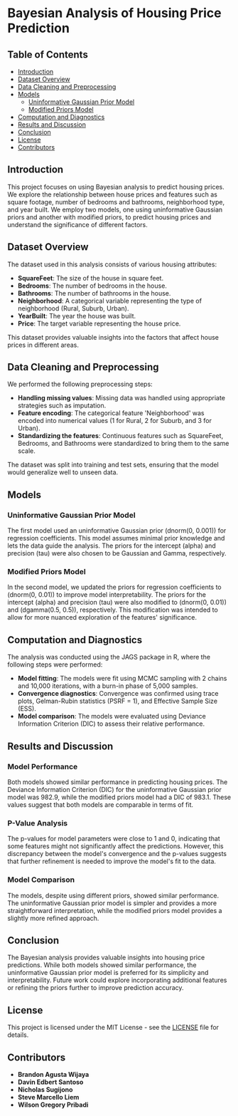 # Bayesian Analysis of Housing Price Prediction

## Table of Contents
- [Introduction](#introduction)
- [Dataset Overview](#dataset-overview)
- [Data Cleaning and Preprocessing](#data-cleaning-and-preprocessing)
- [Models](#models)
  - [Uninformative Gaussian Prior Model](#uninformative-gaussian-prior-model)
  - [Modified Priors Model](#modified-priors-model)
- [Computation and Diagnostics](#computation-and-diagnostics)
- [Results and Discussion](#results-and-discussion)
- [Conclusion](#conclusion)
- [License](#license)
- [Contributors](#contributors)

## Introduction
This project focuses on using Bayesian analysis to predict housing prices. We explore the relationship between house prices and features such as square footage, number of bedrooms and bathrooms, neighborhood type, and year built. We employ two models, one using uninformative Gaussian priors and another with modified priors, to predict housing prices and understand the significance of different factors.

## Dataset Overview
The dataset used in this analysis consists of various housing attributes:
- **SquareFeet**: The size of the house in square feet.
- **Bedrooms**: The number of bedrooms in the house.
- **Bathrooms**: The number of bathrooms in the house.
- **Neighborhood**: A categorical variable representing the type of neighborhood (Rural, Suburb, Urban).
- **YearBuilt**: The year the house was built.
- **Price**: The target variable representing the house price.

This dataset provides valuable insights into the factors that affect house prices in different areas.

## Data Cleaning and Preprocessing
We performed the following preprocessing steps:
- **Handling missing values**: Missing data was handled using appropriate strategies such as imputation.
- **Feature encoding**: The categorical feature 'Neighborhood' was encoded into numerical values (1 for Rural, 2 for Suburb, and 3 for Urban).
- **Standardizing the features**: Continuous features such as SquareFeet, Bedrooms, and Bathrooms were standardized to bring them to the same scale.

The dataset was split into training and test sets, ensuring that the model would generalize well to unseen data.

## Models

### Uninformative Gaussian Prior Model
The first model used an uninformative Gaussian prior (dnorm(0, 0.001)) for regression coefficients. This model assumes minimal prior knowledge and lets the data guide the analysis. The priors for the intercept (alpha) and precision (tau) were also chosen to be Gaussian and Gamma, respectively.

### Modified Priors Model
In the second model, we updated the priors for regression coefficients to (dnorm(0, 0.01)) to improve model interpretability. The priors for the intercept (alpha) and precision (tau) were also modified to (dnorm(0, 0.01)) and (dgamma(0.5, 0.5)), respectively. This modification was intended to allow for more nuanced exploration of the features' significance.

## Computation and Diagnostics
The analysis was conducted using the JAGS package in R, where the following steps were performed:
- **Model fitting**: The models were fit using MCMC sampling with 2 chains and 10,000 iterations, with a burn-in phase of 5,000 samples.
- **Convergence diagnostics**: Convergence was confirmed using trace plots, Gelman-Rubin statistics (PSRF = 1), and Effective Sample Size (ESS).
- **Model comparison**: The models were evaluated using Deviance Information Criterion (DIC) to assess their relative performance.

## Results and Discussion

### Model Performance
Both models showed similar performance in predicting housing prices. The Deviance Information Criterion (DIC) for the uninformative Gaussian prior model was 982.9, while the modified priors model had a DIC of 983.1. These values suggest that both models are comparable in terms of fit.

### P-Value Analysis
The p-values for model parameters were close to 1 and 0, indicating that some features might not significantly affect the predictions. However, this discrepancy between the model's convergence and the p-values suggests that further refinement is needed to improve the model's fit to the data.

### Model Comparison
The models, despite using different priors, showed similar performance. The uninformative Gaussian prior model is simpler and provides a more straightforward interpretation, while the modified priors model provides a slightly more refined approach.

## Conclusion
The Bayesian analysis provides valuable insights into housing price predictions. While both models showed similar performance, the uninformative Gaussian prior model is preferred for its simplicity and interpretability. Future work could explore incorporating additional features or refining the priors further to improve prediction accuracy.

## License
This project is licensed under the MIT License - see the [LICENSE](LICENSE) file for details.

## Contributors
- **Brandon Agusta Wijaya**
- **Davin Edbert Santoso**
- **Nicholas Sugijono**
- **Steve Marcello Liem**
- **Wilson Gregory Pribadi**
